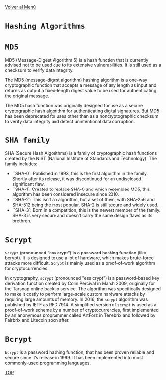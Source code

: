 [Volver al Menú](root.md)

# `Hashing Algorithms`

# `MD5`

MD5 (Message-Digest Algorithm 5) is a hash function that is currently advised not to be used due to its extensive vulnerabilities. It is still used as a checksum to verify data integrity.

The MD5 (message-digest algorithm) hashing algorithm is a one-way cryptographic function that accepts a message of any length as input and returns as output a fixed-length digest value to be used for authenticating the original message.

The MD5 hash function was originally designed for use as a secure cryptographic hash algorithm for authenticating digital signatures. But MD5 has been deprecated for uses other than as a noncryptographic checksum to verify data integrity and detect unintentional data corruption.

# `SHA family`

SHA (Secure Hash Algorithms) is a family of cryptographic hash functions created by the NIST (National Institute of Standards and Technology). The family includes:

- ``SHA-0`: Published in 1993, this is the first algorithm in the family. Shortly after its release, it was discontinued for an undisclosed significant flaw.
- ``SHA-1`: Created to replace SHA-0 and which resembles MD5, this algorithm has been considered insecure since 2010.
- ``SHA-2`: This isn’t an algorithm, but a set of them, with SHA-256 and SHA-512 being the most popular. SHA-2 is still secure and widely used.
- ``SHA-3`: Born in a competition, this is the newest member of the family. SHA-3 is very secure and doesn’t carry the same design flaws as its brethren.

# `Scrypt`

`Scrypt` (pronounced “ess crypt”) is a password hashing function (like bcrypt). It is designed to use a lot of hardware, which makes brute-force attacks more difficult. `Scrypt` is mainly used as a proof-of-work algorithm for cryptocurrencies.

In cryptography, `scrypt` (pronounced "ess crypt") is a password-based key derivation function created by Colin Percival in March 2009, originally for the Tarsnap online backup service. The algorithm was specifically designed to make it costly to perform large-scale custom hardware attacks by requiring large amounts of memory. In 2016, the `scrypt` algorithm was published by IETF as RFC 7914. A simplified version of `scrypt` is used as a proof-of-work scheme by a number of cryptocurrencies, first implemented by an anonymous programmer called ArtForz in Tenebrix and followed by Fairbrix and Litecoin soon after.

# `Bcrypt`

`bcrypt` is a password hashing function, that has been proven reliable and secure since it’s release in 1999. It has been implemented into most commonly-used programming languages.

[TOP](#hashing-algorithms)
